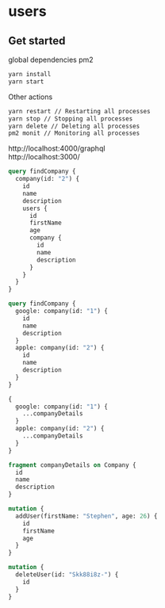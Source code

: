 # users

## Get started
global dependencies pm2

```bash
yarn install
yarn start
```

Other actions
```bash
yarn restart // Restarting all processes
yarn stop // Stopping all processes
yarn delete // Deleting all processes
pm2 monit // Monitoring all processes
```

http://localhost:4000/graphql  
http://localhost:3000/


```graphql
query findCompany {
  company(id: "2") {
    id
    name
    description
    users {
      id
      firstName
      age
      company {
        id
        name
        description
      }
    }
  }
}
```

```graphql
query findCompany {
  google: company(id: "1") {
    id
    name
    description
  }  
  apple: company(id: "2") {
    id
    name
    description
  }
}
```

```graphql
{
  google: company(id: "1") {
    ...companyDetails
  }
  apple: company(id: "2") {
    ...companyDetails
  }
}

fragment companyDetails on Company {
  id
  name
  description
}
```

```graphql
mutation {
  addUser(firstName: "Stephen", age: 26) {
    id
    firstName
    age
  }
}
```

```graphql
mutation {
  deleteUser(id: "Skk88i8z-") {
    id
  }
}

```